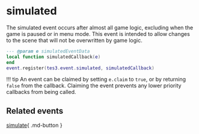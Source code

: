 # simulated
<div class="search_terms" style="display: none">simulated</div>

<!---
	This file is autogenerated. Do not edit this file manually. Your changes will be ignored.
	More information: https://github.com/MWSE/MWSE/tree/master/docs
-->

The simulated event occurs after almost all game logic, excluding when the game is paused or in menu mode. This event is intended to allow changes to the scene that will not be overwritten by game logic.

```lua
--- @param e simulatedEventData
local function simulatedCallback(e)
end
event.register(tes3.event.simulated, simulatedCallback)
```

!!! tip
	An event can be claimed by setting `e.claim` to `true`, or by returning `false` from the callback. Claiming the event prevents any lower priority callbacks from being called.


## Related events

[simulate](../simulate/){ .md-button }

